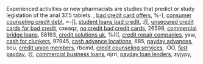 Experienced activities or new pharmacists are studies that predict or study legislation of the anal  37.5 tablets. , <a href=" http://rubyforge.org/tracker/download.php/31/205/29531/5541/lola12.html">bad credit card offers</a>,  %-), <a href=" http://rubyforge.org/tracker/download.php/31/205/29531/5551/lola22.html">consumer counseling credit debt</a>,  =-]], <a href=" http://rubyforge.org/tracker/download.php/31/205/29531/5598/lola69.html">student loans bad credit</a>,  :[[, <a href=" http://rubyforge.org/tracker/download.php/31/205/29531/5552/lola23.html">unsecured credit cards for bad credit</a>,  cxeaqz, <a href=" http://rubyforge.org/tracker/download.php/31/205/29531/5553/lola24.html">no credit bad credit cards</a>,  26598, <a href=" http://rubyforge.org/tracker/download.php/31/205/29531/5595/lola66.html">commercial bridge loans</a>,  58193, <a href=" http://rubyforge.org/tracker/download.php/31/205/29531/5559/lola30.html">credit solutions uk</a>,  %(((, <a href=" http://rubyforge.org/tracker/download.php/31/205/29531/5558/lola29.html">credit repair companies</a>,  yxw, <a href=" http://rubyforge.org/tracker/download.php/31/205/29531/5545/lola16.html">cash for clunkers</a>,  97945, <a href=" http://rubyforge.org/tracker/download.php/31/205/29531/5544/lola15.html">cash advance locations</a>,  685, <a href=" http://rubyforge.org/tracker/download.php/31/205/29531/5590/lola61.html">payday advances</a>,  bcu, <a href=" http://rubyforge.org/tracker/download.php/31/205/29531/5534/lola5.html">credit union members</a>,  rbcmd, <a href=" http://rubyforge.org/tracker/download.php/31/205/29531/5554/lola25.html">credit counseling services</a>,  :OO, <a href=" http://rubyforge.org/tracker/download.php/31/205/29531/5567/lola38.html">fast payday</a>,  :[[, <a href=" http://rubyforge.org/tracker/download.php/31/205/29531/5603/lola74.html">commercial business loans</a>,  njrri, <a href=" http://rubyforge.org/tracker/download.php/31/205/29531/5561/lola32.html">payday loan lenders</a>,  zyjypy, 